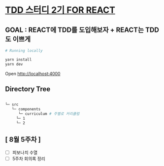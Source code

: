 # [TDD 스터디 2기 FOR REACT](https://github.com/Yeoshin-TDD-Study-2nd)

## GOAL : REACT에 TDD를 도입해보자 + REACT는 TDD도 이쁘게

```bash
# Running locally

yarn install
yarn dev

```

Open [http://localhost:4000](http://localhost:3000)

## Directory Tree

```bash

└─ src
   └─ components
      └─ curriculum	# 주별로 커리큘럼
	 └─ 1
	 └─ 2

```

## [ 8월 5주차 ]

- [ ] 피보나치 수열
- [ ] 5주차 회의록 정리
